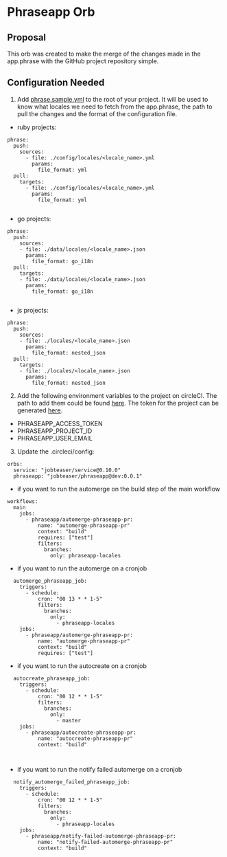 # Phraseapp Orb

## Proposal
This orb was created to make the merge of the changes made in the app.phrase with the GitHub project repository simple.

## Configuration Needed
1) Add [phrase.sample.yml](.phrase.sample.yml) to the root of your project.
It will be used to know what locales we need to fetch from the app.phrase, the path to pull the changes and the format of the configuration file.

- ruby projects:
```
phrase:
  push:
    sources:
      - file: ./config/locales/<locale_name>.yml
        params:
          file_format: yml
  pull:
    targets:
      - file: ./config/locales/<locale_name>.yml
        params:
          file_format: yml
          
```      

- go projects:
``` 
phrase:
  push:
    sources:
    - file: ./data/locales/<locale_name>.json
      params:
        file_format: go_i18n
  pull:
    targets:
    - file: ./data/locales/<locale_name>.json
      params:
        file_format: go_i18n
      
```

- js projects:
```
phrase:
  push:
    sources:
    - file: ./locales/<locale_name>.json
      params:
        file_format: nested_json
  pull:
    targets:
    - file: ./locales/<locale_name>.json
      params:
        file_format: nested_json
```        



2) Add the following environment variables to the project on circleCI. The path to add them could be found [here](https://app.circleci.com/settings/project/github/jobteaser/<repository>/environment-variables). The token for the project can be generated [here](https://app.phrase.com/settings/oauth_access_tokens). 
- PHRASEAPP_ACCESS_TOKEN 
- PHRASEAPP_PROJECT_ID
- PHRASEAPP_USER_EMAIL


3) Update the .circleci/config: 

```
orbs:
  service: "jobteaser/service@0.10.0"
  phraseapp: "jobteaser/phraseapp@dev:0.0.1"

```
- if you want to run the automerge on the build step of the main workflow

``` 
workflows:
  main 
    jobs:
      - phraseapp/automerge-phraseapp-pr:
          name: "automerge-phraseapp-pr"
          context: "build"
          requires: ["test"]
          filters:
            branches:
              only: phraseapp-locales

```
- if you want to run the automerge on a cronjob

```
  automerge_phraseapp_job:
    triggers:
      - schedule:
          cron: "00 13 * * 1-5"
          filters:
            branches:
              only:
                - phraseapp-locales
    jobs:
      - phraseapp/automerge-phraseapp-pr:
          name: "automerge-phraseapp-pr"
          context: "build"
          requires: ["test"]
```
- if you want to run the autocreate on a cronjob

```      
  autocreate_phraseapp_job:
    triggers:
      - schedule:
          cron: "00 12 * * 1-5"
          filters:
            branches:
              only:
                - master
    jobs:
      - phraseapp/autocreate-phraseapp-pr:
          name: "autocreate-phraseapp-pr"
          context: "build"
          
  
```

- if you want to run the notify failed automerge on a cronjob

```      
  notify_automerge_failed_phraseapp_job:
    triggers:
      - schedule:
          cron: "00 12 * * 1-5"
          filters:
            branches:
              only:
                - phraseapp-locales
    jobs:
      - phraseapp/notify-failed-automerge-phraseapp-pr:
          name: "notify-failed-automerge-phraseapp-pr"
          context: "build"
          
  
```
